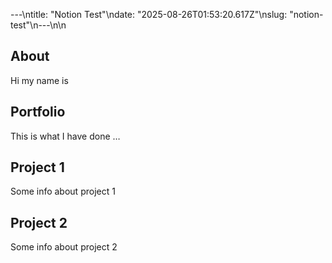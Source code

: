 ---\ntitle: "Notion Test"\ndate: "2025-08-26T01:53:20.617Z"\nslug: "notion-test"\n---\n\n
## About

Hi my name is


## Portfolio

This is what I have done …


## Project 1

Some info about project 1


## Project 2

Some info about project 2

